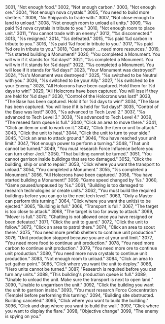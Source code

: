 ﻿3001, "Not enough food."
3002, "Not enough carbon."
3003, "Not enough ore."
3004, "Not enough nova crystals."
3005, "You need to build more shelters."
3006, "No Shipyards to trade with."
3007, "Not close enough to land to unload."
3008, "Not enough room to unload all units."
3009, "%s paid %d nova crystals in tribute to you."
3010, "Not enough room to place unit."
3011, "You cannot trade with an enemy."
3012, "%s disconnected."
3013, "%s resigned."
3014, "%s defeated."
3015, "%s paid %d carbon in tribute to you."
3016, "%s paid %d food in tribute to you."
3017, "%s paid %d ore in tribute to you."
3018, "Can't repair ... need more resources."
3019, "%s started building a Monument!"
3020, "You completed a Monument. You will win if it stands for %d days!"
3021, "%s completed a Monument. You will win if it stands for %d days!"
3022, "%s completed a Monument. You will lose if it stands for %d days!"
3023, "Your Monument was destroyed!"
3024, "%s's Monument was destroyed!"
3025, "%s switched to be Neutral with you."
3026, "%s switched to be your Ally."
3027, "%s switched to be your Enemy."
3028, "All Holocrons have been captured. Hold them for %d days to win!"
3029, "All Holocrons have been captured. You will lose if they are held for %d days!"
3030, "Control of the Holocrons was lost!"
3033, "The Base has been captured. Hold it for %d days to win!"
3034, "The Base has been captured. You will lose if it is held for %d days!"
3035, "Control of the Base was lost!"
3036, "%s advanced to Tech Level 2."
3037, "%s advanced to Tech Level 3."
3038, "%s advanced to Tech Level 4."
3039, "The reseed farm queue is full."
3040, "Click an area to move there."
3041, "Click an item or unit to work on it."
3042, "Click the item or unit to attack."
3043, "Click the unit to heal."
3044, "Click the unit to turn to your side."
3045, "Click an area to attack ground."
3046, "You have reached your unit limit."
3047, "Not enough power to perform a turning."
3048, "That unit cannot be turned."
3049, "You must research Force Influence before you can turn other Jedi."
3050, "That building cannot be turned."
3051, "You cannot garrison inside buildings that are too damaged."
3052, "Click the building, ship or unit to repair."
3053, "Click where you want the transport to unload."
3054, "You completed a Monument."
3055, "%s completed a Monument."
3056, "All Holocrons have been captured."
3058, "You have started building a Monument!"
3059, "Game speed changed by %s."
3060, "Game paused/unpaused by %s."
3061, "Building is too damaged to research technologies or create units."
3062, "You must build the required buildings before you can go to the next tech level."
3063, "Only a Master can perform this turning."
3064, "Click where you want the unit(s) to be ejected."
3065, "Building is full."
3066, "Transport is full."
3067, "The target is too close to attack."
3068, "The target is too far away to attack."
3069, "Mover is full."
3070, "Chatting is not allowed once you have resigned or been defeated."
3071, "Click the unit to guard."
3072, "Click the unit to follow."
3073, "Click an area to patrol there."
3074, "Click an area to scout there."
3075, "You need more prefab shelters to continue unit production."
3076, "Unit production stopped because you are at your unit limit."
3077, "You need more food to continue unit production."
3078, "You need more carbon to continue unit production."
3079, "You need more ore to continue unit production."
3080, "You need more nova crystals to continue unit production."
3083, "Not enough room to unload."
3084, "Click an area to set gather point."
3085, "Click where you want the unit to deploy."
3086, "Hero units cannot be turned."
3087, "Research is required before you can turn any units."
3088, "This building's production queue is full."
3089, "Unable to unload the unit. Make sure the transport is next to open land."
3090, "Unable to ungarrison the unit."
3092, "Click the building you want the unit to garrison inside."
3093, "You must research Force Concentration (Temple) before performing this turning."
3094, "Building site obstructed. Building canceled."
3095, "Click where you want to build the building."
3096, "Click and drag where you want to build the wall."
3097, "Click where you want to display the flare."
3098, "Objective change"
3099, "The enemy is spying on you."
